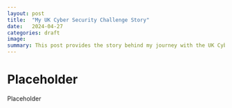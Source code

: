```yaml
---
layout: post
title:  "My UK Cyber Security Challenge Story"
date:   2024-04-27
categories: draft
image: 
summary: This post provides the story behind my journey with the UK Cyber Security Challenge in 2013 where I competed nationally in cybersecurity challenges.
---
```


# Placeholder

Placeholder